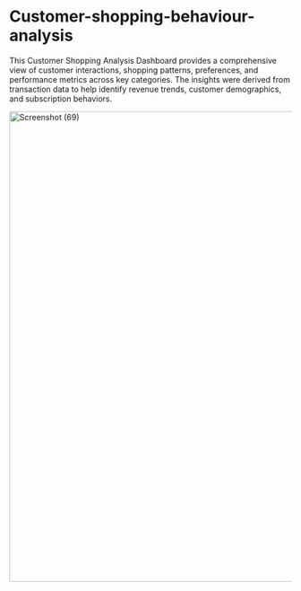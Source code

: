 # Customer-shopping-behaviour-analysis
This Customer Shopping Analysis Dashboard provides a comprehensive view of customer interactions, shopping patterns, preferences, and performance metrics across key categories. The insights were derived from transaction data to help identify revenue trends, customer demographics, and subscription behaviors.



<img width="1494" height="838" alt="Screenshot (69)" src="https://github.com/user-attachments/assets/d2407d37-4f2b-4d4f-8eca-0b74349dcfbe" />
